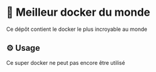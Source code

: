 # 🗿 Meilleur docker du monde

Ce dépôt contient le docker le plus incroyable au monde

## ⚙️ Usage

Ce super docker ne peut pas encore être utilisé